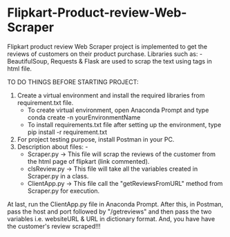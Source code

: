 # Flipkart-Product-review-Web-Scraper
Flipkart product review Web Scraper project is implemented to get the reviews of customers on their product purchase. Libraries such as: - BeautifulSoup, Requests &amp; Flask are used to scrap the text using tags in html file.

TO DO THINGS BEFORE STARTING PROJECT:

1. Create a virtual environment and install the required libraries from requirement.txt file.
   - To create virtual environment, open Anaconda Prompt and type 
      conda create -n yourEnvironmentName
   - To install requirements.txt file after setting up the environment, type
      pip install -r requirement.txt
2. For project testing purpose, install Postman in your PC. 
3. Description about files: - 
   - Scraper.py -> This file will scrap the reviews of the customer from the html page of flipkart (link commented).
   - clsReview.py -> This file will take all the variables created in Scraper.py in a class.
   - ClientApp.py -> This file call the "getReviewsFromURL" method from Scraper.py for execution.
   
 At last, run the ClientApp.py file in Anaconda Prompt. After this, in Postman, pass the host and port followed by "/getreviews" and then pass the two variables i.e. websiteURL & URL in dictionary format.
And, you have have the customer's review scraped!!!
